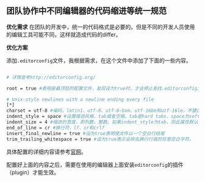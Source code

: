 ## 团队协作中不同编辑器的代码缩进等统一规范

**优化需求**
在团队的开发中，统一的代码格式是必要的。但是不同的开发人员使用的编辑工具可能不同，这样就造成代码的differ。


**优化方案**

添加`.editorconfig`文件，我根据需求，在这个文件中添加了下面的一些内容。

```bash

# 详情查考http://editorconfig.org/

root = true #表明是最顶层的配置文件，发现设为true时，才会停止查找.editorconfig文件。

# Unix-style newlines with a newline ending every file
[*]
charset = utf-8 #编码，latin1、utf-8、utf-8-bom、utf-16be和utf-16le，不建议使用utf-8-bom。
indent_style = space #设置缩进风格，tab或者空格。tab是hard tabs，space为soft tabs。
indent_size = 4 #缩进的宽度，即列数，整数。如果indent_style为tab，则此属性默认为tab_width。
end_of_line = cr #换行符，lf、cr和crlf
insert_final_newline = true #设为true表明使文件以一个空白行结尾
trim_trailing_whitespace = true #设为true表示会除去换行行首的任意空白字符。

```

具体配置的详细内容请参考[官网](http://editorconfig.org/)。

配置好上面的内容之后，需要在使用的编辑器上面安装`editorconfig`的插件（plugin）才能生效。
